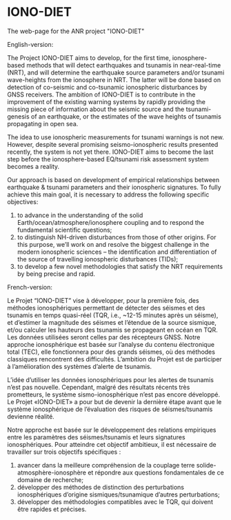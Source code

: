 # IONO-DIET

The web-page for the ANR project "IONO-DIET"

English-version:

The Project IONO-DIET aims to develop, for the first time, ionosphere-based methods that will detect earthquakes and tsunamis in near-real-time (NRT), and will determine the earthquake source parameters and/or tsunami wave-heights from the ionosphere in NRT. The latter will be done based on detection of co-seismic and co-tsunamic ionospheric disturbances by GNSS receivers. The ambition of IONO-DIET is to contribute in the improvement of the existing warning systems by rapidly providing the missing piece of information about the seismic source and the tsunami-genesis of an earthquake, or the estimates of the wave heights of tsunamis propagating in open sea.

The idea to use ionospheric measurements for tsunami warnings is not new. However, despite several promising seismo-ionospheric results presented recently, the system is not yet there. IONO-DIET aims to become the last step before the ionosphere-based EQ/tsunami risk assessment system becomes a reality.

Our approach is based on development of empirical relationships between earthquake & tsunami parameters and their ionospheric signatures. To fully achieve this main goal, it is necessary to address the following specific objectives: 
1) to advance in the understanding of the solid Earth/ocean/atmosphere/ionosphere coupling and to respond the fundamental scientific questions;
2) to distinguish NH-driven disturbances from those of other origins. For this purpose, we’ll work on and resolve the biggest challenge in the modern ionospheric sciences – the identification and differentiation of the source of travelling ionospheric disturbances (TIDs);
3) to develop a few novel methodologies that satisfy the NRT requirements by being precise and rapid.

French-version:

Le Projet “IONO-DIET” vise à développer, pour la première fois, des méthodes ionosphériques permettant de détecter des séismes et des tsunamis en temps quasi-réel (TQR, i.e., ~12-15 minutes après un séisme), et d’estimer la magnitude des séismes et l’étendue de la source sismique, et/ou calculer les hauteurs des tsunamis se propageant en océan en TQR. Les données utilisées seront celles par des récepteurs GNSS. Notre approche ionosphérique est basée sur l’analyse du contenu électronique total (TEC), elle fonctionnera pour des grands séismes, où des méthodes classiques rencontrent des difficultés. L’ambition du Projet est de participer à l’amélioration des systèmes d’alerte de tsunamis.

L’idée d’utiliser les données ionosphériques pour les alertes de tsunamis n’est pas nouvelle. Cependant, malgré des résultats récents très prometteurs, le système sismo-ionosphérique n’est pas encore développé. Le Projet «IONO-DIET» a pour but de devenir la dernière étape avant que le système ionosphérique de l’évaluation des risques de séismes/tsunamis devienne réalité.

Notre approche est basée sur le développement des relations empiriques entre les paramètres des séismes/tsunamis et leurs signatures ionosphériques. Pour atteindre cet objectif ambitieux, il est nécessaire de travailler sur trois objectifs spécifiques : 
1) avancer dans la meilleure compréhension de la couplage terre solide-atmosphère-ionosphère et répondre aux questions fondamentales de ce domaine de recherche;
2) développer des méthodes de distinction des perturbations ionosphériques d’origine sismiques/tsunamique d’autres perturbations;
3) développer des méthodologies compatibles avec le TQR, qui doivent être rapides et précises.
